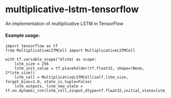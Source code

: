 # multiplicative-lstm-tensorflow
An implementation of multiplicative LSTM in TensorFlow

#### Example usage:
```
import tensorflow as tf
from MultiplicativeLSTMCell import MultiplicativeLSTMCell

with tf.variable_scope("mlstm) as scope:
    lstm_size = 256
    lstm_init_value = tf.placeholder(tf.float32, shape=(None, 2*lstm_size))
    lstm_cell = MultiplicativeLSTMCell(self.lstm_size, forget_bias=1.0, state_is_tuple=False)
    lstm_outputs, lstm_new_state = tf.nn.dynamic_rnn(lstm_cell,xinput,dtype=tf.float32,initial_state=lstm_init_value)
```
